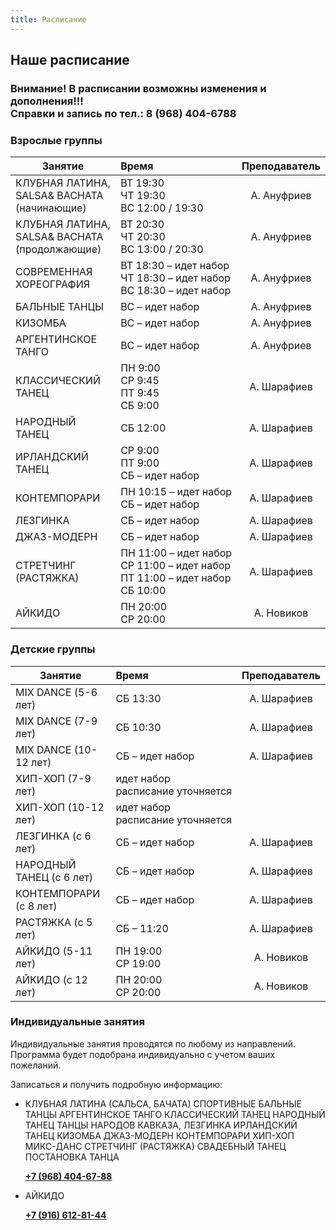 ```yaml
---
title: Расписание
---
```


## Наше расписание

### Внимание! В расписании возможны изменения и дополнения!!! <br>  Справки и запись по тел.: 8 (968) 404-6788

### Взрослые группы

| Занятие                                           | Время                                                  | Преподаватель |
| -----------------------------                     | :----------------------------------------------------- | :-----------: |
| КЛУБНАЯ ЛАТИНА, SALSA& BACHATA <br> (начинающие)  | <nobr>ВТ 19:30 <br> ЧТ 19:30 <br> ВС 12:00 / 19:30     |  А. Ануфриев  |
| КЛУБНАЯ ЛАТИНА, SALSA& BACHATA <br> (продолжающие)| <nobr>ВТ 20:30 <br> ЧТ 20:30 <br> ВС 13:00 / 20:30     |  А. Ануфриев  |
| СОВРЕМЕННАЯ ХОРЕОГРАФИЯ                           |<nobr> ВТ 18:30 – идет набор <br> ЧТ 18:30 – идет набор <br> ВС 18:30 – идет набор |  А. Ануфриев  |
| БАЛЬНЫЕ ТАНЦЫ                                     | <nobr> ВС – идет набор                                 |  А. Ануфриев  |
| КИЗОМБА                                           | <nobr> ВС – идет набор                                 |  А. Ануфриев  |
| АРГЕНТИНСКОЕ ТАНГО                                | <nobr> ВС – идет набор                                 |  А. Ануфриев  |
| КЛАССИЧЕСКИЙ ТАНЕЦ                                | <nobr>ПН 9:00 <br> СР 9:45 <br> ПТ 9:45 <br> СБ 9:00   |  А. Шарафиев  |
| НАРОДНЫЙ ТАНЕЦ                                    | <nobr>СБ 12:00                                         |  А. Шарафиев  |
| ИРЛАНДСКИЙ ТАНЕЦ                                  | <nobr>СР 9:00 <br> ПТ 9:00 <br> СБ – идет набор        |  А. Шарафиев  |
| КОНТЕМПОРАРИ                                      | <nobr>ПН 10:15 – идет набор <br> СБ – идет набор       |  А. Шарафиев  |
| ЛЕЗГИНКА                                          | <nobr>СБ – идет набор                                  |  А. Шарафиев  |
| ДЖАЗ-МОДЕРН                                       | <nobr>СБ – идет набор                                  |  А. Шарафиев  |
| СТРЕТЧИНГ (РАСТЯЖКА)                              | <nobr>ПН 11:00 – идет набор <br> СР 11:00 – идет набор <br> ПТ 11:00 – идет набор <br> СБ 10:00 |  А. Шарафиев  |
| АЙКИДО                                            | <nobr>ПН 20:00 <br> СР 20:00                           |  А. Новиков   |

### Детские группы

| Занятие               | Время                                                  | Преподаватель |
| --------------------- | :----------------------------------------------------- | :-----------: |
| MIX DANCE (5-6 лет)   | <nobr>СБ 13:30                                         |  А. Шарафиев  |
| MIX DANCE (7-9 лет) | <nobr>СБ 10:30                          |  А. Шарафиев  |
| MIX DANCE (10-12 лет) | <nobr>СБ – идет набор                          |  А. Шарафиев  |
| ХИП-ХОП (7-9 лет)   | <nobr>идет набор <br> расписание уточняется |    |
| ХИП-ХОП (10-12 лет)   | <nobr>идет набор <br> расписание уточняется |    |
| ЛЕЗГИНКА (с 6 лет)    | <nobr>СБ – идет набор                                         |  А. Шарафиев  |
| НАРОДНЫЙ ТАНЕЦ (с 6 лет)    | <nobr>СБ – идет набор                                         |  А. Шарафиев  |
| КОНТЕМПОРАРИ (с 8 лет)    | <nobr>СБ – идет набор                                         |  А. Шарафиев  |
| РАСТЯЖКА (с 5 лет)    | <nobr>СБ – 11:20                                         |  А. Шарафиев  |
| АЙКИДО (5-11 лет)     | <nobr>ПН 19:00 <br>  СР 19:00                                |  А. Новиков   |
| АЙКИДО (с 12 лет)     | <nobr>ПН 20:00 <br>  СР 20:00                                |  А. Новиков   |

### Индивидуальные занятия

Индивидуальные занятия проводятся по любому из направлений. Программа будет подобрана индивидуально с учетом ваших пожеланий.

Записаться и получить подробную информацию:

- КЛУБНАЯ ЛАТИНА (САЛЬСА, БАЧАТА)
  СПОРТИВНЫЕ БАЛЬНЫЕ ТАНЦЫ
  АРГЕНТИНСКОЕ ТАНГО
  КЛАССИЧЕСКИЙ ТАНЕЦ
  НАРОДНЫЙ ТАНЕЦ
  ТАНЦЫ НАРОДОВ КАВКАЗА, ЛЕЗГИНКА
  ИРЛАНДСКИЙ ТАНЕЦ
  КИЗОМБА
  ДЖАЗ-МОДЕРН
  КОНТЕМПОРАРИ
  ХИП-ХОП
  МИКС-ДАНС
  СТРЕТЧИНГ (РАСТЯЖКА)
  СВАДЕБНЫЙ ТАНЕЦ
  ПОСТАНОВКА ТАНЦА

  **[+7 (968) 404-67-88](tel://+79684046788)**

- АЙКИДО

  **[+7 (916) 612-81-44](tel://+79166128144)**

